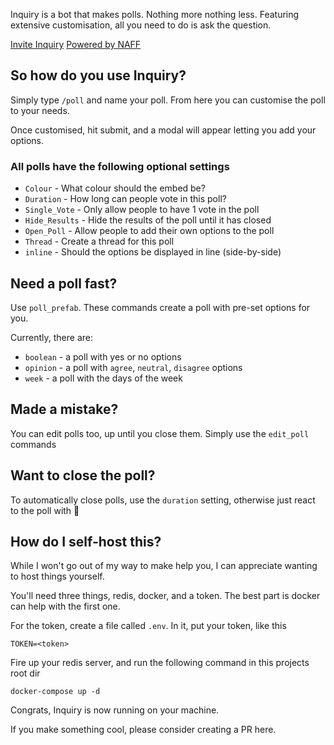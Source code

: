 Inquiry is a bot that makes polls. Nothing more nothing less. Featuring extensive customisation, all you need to do is ask the question. 

[Invite Inquiry](https://discord.com/oauth2/authorize?client_id=805445862771654667&permissions=24640&scope=applications.commands%20bot)
[Powered by NAFF](https://github.com/NAFTeam/NAFF)


## So how do you use Inquiry?
Simply type `/poll` and name your poll. From here you can customise the poll to your needs.

Once customised, hit submit, and a modal will appear letting you add your options. 

### All polls have the following optional settings
- `Colour` - What colour should the embed be?
- `Duration` - How long can people vote in this poll?
- `Single_Vote` - Only allow people to have 1 vote in the poll
- `Hide_Results` - Hide the results of the poll until it has closed
- `Open_Poll` - Allow people to add their own options to the poll
- `Thread` - Create a thread for this poll
- `inline` - Should the options be displayed in line (side-by-side)

## Need a poll fast? 
Use `poll_prefab`. These commands create a poll with pre-set options for you. 

Currently, there are:
- `boolean` - a poll with yes or no options
- `opinion` - a poll with `agree`, `neutral`, `disagree` options
- `week` - a poll with the days of the week

## Made  a mistake?
You can edit polls too, up until you close them. Simply use the `edit_poll` commands

## Want to close the poll?
To automatically close polls, use the `duration` setting, otherwise just react to the poll with 🔴

## How do I self-host this?
While I won't go out of my way to make help you, I can appreciate wanting to host things yourself. 

You'll need three things, redis, docker, and a token. The best part is docker can help with the first one. 

For the token, create a file called `.env`. In it, put your token, like this
```
TOKEN=<token>
```

Fire up your redis server, and run the following command in this projects root dir
```
docker-compose up -d
```
Congrats, Inquiry is now running on your machine.

If you make something cool, please consider creating a PR here.
